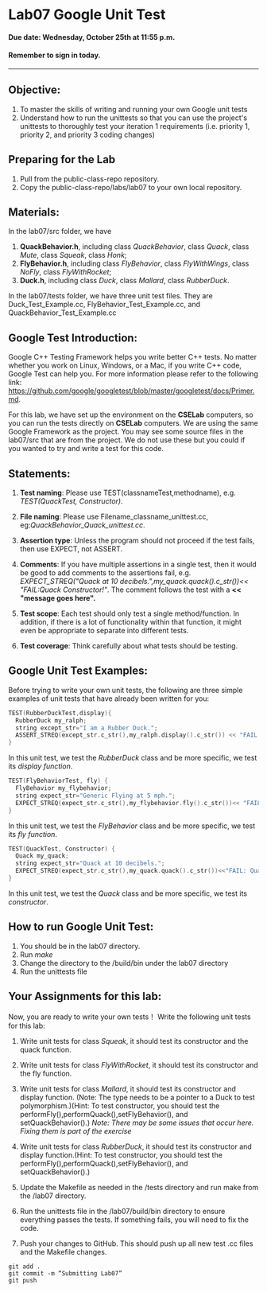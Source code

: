 # Lab07 Google Unit Test
#### Due date: Wednesday, October 25th at 11:55 p.m.
#### Remember to sign in today.
***

## Objective:
1. To master the skills of writing and running your own Google unit tests
2. Understand how to run the unittests so that you can use the project's unittests to thoroughly test your iteration 1
   requirements (i.e. priority 1, priority 2, and priority 3 coding changes)

## Preparing for the Lab
1.  Pull from the public-class-repo repository.
2.  Copy the public-class-repo/labs/lab07 to your own local repository. 

## Materials:
In the lab07/src folder, we have
1. **QuackBehavior.h**, including class *QuackBehavior*, class *Quack*, class *Mute*, class *Squeak*, class *Honk*;
2. **FlyBehavior.h**, including class *FlyBehavior*, class *FlyWithWings*, class *NoFly*, class *FlyWithRocket*;  
3. **Duck.h**, including class *Duck*, class *Mallard*, class *RubberDuck*.

In the lab07/tests folder, we have three unit test files.  They are Duck_Test_Example.cc, FlyBehavior_Test_Example.cc, and QuackBehavior_Test_Example.cc

## Google Test Introduction:
Google C++ Testing Framework helps you write better C++ tests. No matter whether you work on Linux, Windows, or a Mac, if you write C++ code, Google Test can help you. For more information please refer to the following link:
https://github.com/google/googletest/blob/master/googletest/docs/Primer.md.

For this lab, we have set up the environment on the **CSELab** computers, so you can run the tests directly on **CSELab** computers.  We are using the same Google Framework as the project.  You may see some source files in the lab07/src that are from the project.  We do not use these but you could if you wanted to try and write a test for this code.


## Statements:

1. **Test naming**: Please use TEST(classnameTest,methodname), e.g. *TEST(QuackTest, Constructor)*.

2. **File naming**: Please use Filename_classname_unittest.cc, eg:*QuackBehavior_Quack_unittest.cc*.

3. **Assertion type**: Unless the program should not proceed if the test fails, then use EXPECT, not ASSERT.

4. **Comments**: If you have multiple assertions in a single test, then it would be good to add comments to the assertions fail, e.g.  *EXPECT_STREQ("Quack at 10 decibels.",my_quack.quack().c_str())<< "FAIL:Quack Constructor!"*.   The comment follows the test with a **<< "message goes here".**

5. **Test scope**:  Each test should only test a single method/function. In addition, if there is a lot of functionality within that function, it might even be appropriate to separate into different tests.

6. **Test coverage**: Think carefully about what tests should be testing.


## Google Unit Test Examples:

Before trying to write your own unit tests, the following are three simple examples of unit tests that have already been written for you:

```c++
TEST(RubberDuckTest,display){
  RubberDuck my_ralph;
  string except_str="I am a Rubber Duck.";
  ASSERT_STREQ(except_str.c_str(),my_ralph.display().c_str()) << "FAIL: display" ;
}
```
In this unit test, we test the *RubberDuck* class and be more specific, we test its *display function*.

```c++
TEST(FlyBehaviorTest, fly) {
  FlyBehavior my_flybehavior;
  string expect_str="Generic Flying at 5 mph.";
  EXPECT_STREQ(expect_str.c_str(),my_flybehavior.fly().c_str())<< "FAIL: fly function!";
}
```
In this unit test, we test the *FlyBehavior* class and be more specific,  we test its *fly function*.

```c++
TEST(QuackTest, Constructor) {
  Quack my_quack;
  string expect_str="Quack at 10 decibels.";
  EXPECT_STREQ(expect_str.c_str(),my_quack.quack().c_str())<<"FAIL: Quack Constructor!";
}
```
In this unit test, we test the *Quack* class and be more specific, we test its *constructor*.

## How to run Google Unit Test:
1.  You should be in the lab07 directory.
2.  Run *make*
3.  Change the directory to the /build/bin under the lab07 directory
4.  Run the unittests file


## Your Assignments for this lab:
Now, you are ready to write your own tests！  Write the following unit tests for this lab:
1. Write unit tests for class *Squeak*, it should test its constructor and the quack function.

2. Write unit tests for class *FlyWithRocket*, it should test its constructor and the fly function.

3. Write unit tests for class *Mallard*, it should test its constructor and display function.  (Note:  The type needs to be a pointer to a Duck to test polymorphism.)(Hint: To test constructor, you should test the performFly(),performQuack(),setFlyBehavior(), and setQuackBehavior().) *Note: There may be some issues that occur here. Fixing them is part of the exercise*

4. Write unit tests for class *RubberDuck*, it should test its constructor and display function.(Hint: To test constructor, you should test the performFly(),performQuack(),setFlyBehavior(), and setQuackBehavior().)

5.  Update the Makefile as needed in the /tests directory and run make from the /lab07 directory.

6.  Run the unittests file in the /lab07/build/bin directory to ensure everything passes the tests.  If something fails, you will need to fix the code.

7.  Push your changes to GitHub.  This should push up all new test .cc files and the Makefile changes.
```
git add .
git commit -m “Submitting Lab07”
git push
```

